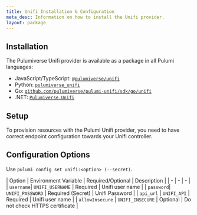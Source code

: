 ```yaml
---
title: Unifi Installation & Configuration
meta_desc: Information on how to install the Unifi provider.
layout: package
---
```


## Installation

The Pulumiverse Unifi provider is available as a package in all Pulumi languages:

* JavaScript/TypeScript: [`@pulumiverse/unifi`](https://www.npmjs.com/package/@pulumiverse/unifi)
* Python: [`pulumiverse_unifi`](https://pypi.org/project/pulumiverse-unifi/)
* Go: [`github.com/pulumiverse/pulumi-unifi/sdk/go/unifi`](https://pkg.go.dev/github.com/pulumiverse/pulumi-unifi/sdk)
* .NET: [`Pulumiverse.Unifi`](https://www.nuget.org/packages/Pulumiverse.Unifi)

## Setup

To provision resources with the Pulumi Unifi provider, you need to have correct endpoint configuration towards your Unifi controller.

## Configuration Options

Use `pulumi config set unifi:<option> (--secret)`.

| Option | Environment Variable | Required/Optional | Description | 
| - | - | - |
| `username`| `UNIFI_USERNAME` | Required | Unifi user name |
| `password`| `UNIFI_PASSWORD` | Required (Secret) | Unifi Password |
| `api_url` | `UNIFI_API` | Required | Unifi user name |
| `allowInsecure` | `UNIFI_INSECURE` | Optional | Do not check HTTPS certificate |
